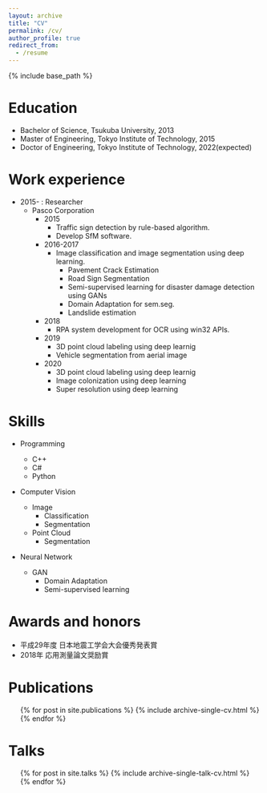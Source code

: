 ```yaml
---
layout: archive
title: "CV"
permalink: /cv/
author_profile: true
redirect_from:
  - /resume
---
```


{% include base_path %}

Education
======
* Bachelor of Science, Tsukuba University, 2013
* Master of Engineering, Tokyo Institute of Technology, 2015
* Doctor of Engineering, Tokyo Institute of Technology, 2022(expected)

Work experience
======
* 2015- : Researcher
  * Pasco Corporation
    * 2015
        * Traffic sign detection by rule-based algorithm. 
        * Develop SfM software.
    * 2016-2017
      * Image classification and image segmentation using deep learning.
          * Pavement Crack Estimation
          * Road Sign Segmentation
          * Semi-supervised learning for disaster damage detection using GANs
          * Domain Adaptation for sem.seg.
          * Landslide estimation
    * 2018
        * RPA system development for OCR using win32 APIs.
    * 2019
        * 3D point cloud labeling using deep learnig
        * Vehicle segmentation from aerial image
    * 2020
        * 3D point cloud labeling using deep learnig
        * Image colonization using deep learning
        * Super resolution using deep learning
        
Skills
======
* Programming 
  * C++
  * C#
  * Python
  
* Computer Vision
  * Image 
      * Classification 
      * Segmentation 
  * Point Cloud  
      * Segmentation 
      
* Neural Network
  * GAN 
    * Domain Adaptation 
    * Semi-supervised learning      
    
Awards and honors
======
* 平成29年度 日本地震工学会大会優秀発表賞
* 2018年 応用測量論文奨励賞


Publications
======
  <ul>{% for post in site.publications %}
    {% include archive-single-cv.html %}
  {% endfor %}</ul>
  
Talks
======
  <ul>{% for post in site.talks %}
    {% include archive-single-talk-cv.html %}
  {% endfor %}</ul>
  
<!-- 
Teaching
======
  <ul>{% for post in site.teaching %}
    {% include archive-single-cv.html %}
  {% endfor %}</ul>
-->

